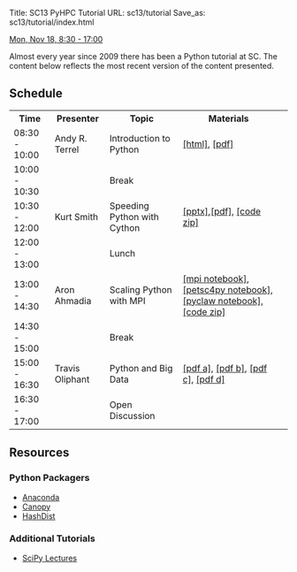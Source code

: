 Title: SC13 PyHPC Tutorial
URL: sc13/tutorial
Save_as: sc13/tutorial/index.html

[Mon, Nov 18, 8:30 - 17:00](http://sc13.supercomputing.org/schedule/event_detail.php?evid=tut174)

Almost every year since 2009 there has been a Python tutorial at SC.  The content below reflects the most recent version of the content presented.

## Schedule

<table>
<tr><th>Time</th><th>Presenter</th><th>Topic</th><th>Materials</th></tr>
<tr><td>08:30 - 10:00</td><td>Andy R. Terrel</td><td>Introduction to
Python</td><td><a
href="/static/tutorial/IntroducingPython/slides/1_Intro.html">[html]</a>, <a href="/static/tutorial/IntroducingPython/slides/1_Intro.pdf">[pdf]</a></td></tr>
<tr><td>10:00 - 10:30</td><td></td><td>Break</td><td></td></tr>
<tr><td>10:30 - 12:00</td><td>Kurt Smith</td><td>Speeding Python with
Cython</td><td><a
href="/static/tutorial/SpeedingPython/slides/2_Cython.pptx">[pptx]</a>,<a
href="/static/tutorial/SpeedingPython/slides/2_Cython.pdf">[pdf]</a>, <a
href="/static/tutorial/SpeedingPython/pyhpc-cython.zip">[code zip]</a><td></td></tr>
<tr><td>12:00 - 13:00</td><td></td><td>Lunch</td></td></tr>
<tr><td>13:00 - 14:30</td><td>Aron Ahmadia</td><td>Scaling Python with
MPI</td><td>
<a
href="http://nbviewer.ipython.org/urls/raw.github.com/pyHPC/pyhpc-tutorial/master/notebooks/03_Scaling_Python.ipynb">[mpi notebook]</a>, 
<a
href="http://nbviewer.ipython.org/urls/raw.github.com/pyHPC/pyhpc-tutorial/master/examples/scale/2D%20Cavity%20Flow%20using%20petsc4py.ipynb">[petsc4py notebook], 
<a
href="http://nbviewer.ipython.org/urls/raw.github.com/pyHPC/pyhpc-tutorial/master/examples/scale/Quadrants%20Example.ipynb">[pyclaw notebook], <a
href="/static/tutorial/ScalingPython/scale.zip">[code zip]</a></td></tr>
<tr><td>14:30 - 15:00</td><td></td><td>Break</td><td></td></tr>
<tr><td>15:00 - 16:30</td><td>Travis Oliphant</td><td>Python and Big Data</td><td><a href="/static/tutorial/DataPython/slides/4a_Data_Pandas.pdf">[pdf a]</a>, <a href="/static/tutorial/DataPython/slides/4b_MapReduce.pdf">[pdf b]</a>, <a href="/static/tutorial/DataPython/slides/4c_IPCluster.pdf">[pdf c]</a>, <a href="/static/tutorial/DataPython/slides/4d_Data_Exploration.pdf">[pdf d]</a></td></tr>
<tr><td>16:30 - 17:00</td><td></td><td>Open Discussion</td><td></td></tr>
</table>

## Resources

### Python Packagers

* [Anaconda](http://docs.continuum.io/anaconda/)
* [Canopy](https://www.enthought.com/products/canopy/)
* [HashDist](http://hashdist.readthedocs.org/en/latest/)

### Additional Tutorials

* [SciPy Lectures](http://scipy-lectures.github.io/)

